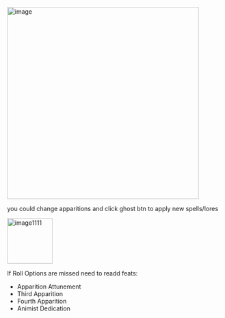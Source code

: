 <img width="448" alt="image" src="https://github.com/user-attachments/assets/e0c23c9f-9a1e-4bc9-a234-661eac652164">

you could change apparitions and click ghost btn to apply new spells/lores

<img width="106" alt="image1111" src="https://github.com/user-attachments/assets/c3aafc34-0b0b-4724-8162-f16c5c62b694">

If Roll Options are missed need to readd feats:
- Apparition Attunement
- Third Apparition
- Fourth Apparition
- Animist Dedication